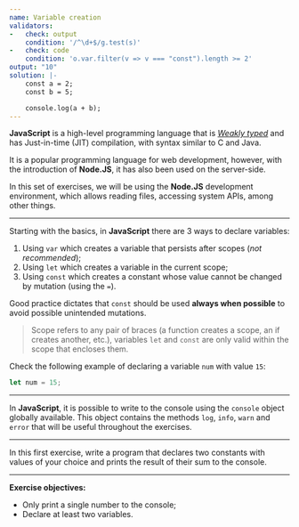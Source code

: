```yaml
---
name: Variable creation
validators:
-   check: output
    condition: '/^\d+$/g.test(s)'
-   check: code
    condition: 'o.var.filter(v => v === "const").length >= 2'
output: "10"
solution: |-
    const a = 2;
    const b = 5;

    console.log(a + b);
---
```


**JavaScript** is a high-level programming language that is [*Weakly typed*](https://en.wikipedia.org/wiki/Strong_and_weak_typing) and has Just-in-time (JIT) compilation, with syntax similar to C and Java.

It is a popular programming language for web development, however, with the introduction of **Node.JS**, it has also been used on the server-side.

In this set of exercises, we will be using the **Node.JS** development environment, which allows reading files, accessing system APIs, among other things.

***

Starting with the basics, in **JavaScript** there are 3 ways to declare variables:
1. Using `var` which creates a variable that persists after scopes (*not recommended*);
2. Using `let` which creates a variable in the current scope;
3. Using `const` which creates a constant whose value cannot be changed by mutation (using the `=`).

Good practice dictates that `const` should be used **always when possible** to avoid possible unintended mutations.

> Scope refers to any pair of braces (a function creates a scope, an if creates another, etc.), variables `let` and `const` are only valid within the scope that encloses them.

Check the following example of declaring a variable `num` with value `15`:

```js
let num = 15;
```

***

In **JavaScript**, it is possible to write to the console using the `console` object globally available. This object contains the methods `log`, `info`, `warn` and `error` that will be useful throughout the exercises.

***

In this first exercise, write a program that declares two constants with values of your choice and prints the result of their sum to the console.

***

**Exercise objectives:**
- Only print a single number to the console;
- Declare at least two variables.
